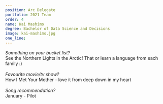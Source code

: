 ```yaml
---
position: Arc Delegate
portfolio: 2021 Team
order: 4
name: Kai Mashimo
degree: Bachelor of Data Science and Decisions
image: kai-mashimo.jpg
one_line:
---
```

*Something on your bucket list?*
<br>
See the Northern Lights in the Arctic! That or learn a language from each family :)
<br><br>
*Favourite movie/tv show?*
<br>
How I Met Your Mother - love it from deep down in my heart
<br><br>
*Song recommendation?*
<br>
January - Pilot
